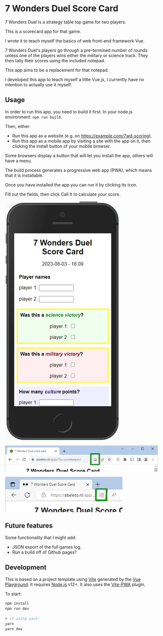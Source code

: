 # 7 Wonders Duel Score Card

7 Wonders Duel is a strategy table top game for two players. 

This is a scorecard app for that game. 

I wrote it to teach myself the basics of web front-end framework Vue.

7 Wonders Duel's players go through a pre-termined number of rounds unless one of the players wins either the military or science track. They then tally their scores using the included notepad.

This app aims to be a replacement for that notepad. 

I developed this app to teach myself a little Vue.js, I currently have no intention to actually use it myself.

## Usage

In order to run this app, you need to build it first. In your node.js environment: `npm run build`.

Then, either: 

* Run this app as a website (e.g. on https://example.com/7wd-scoring).
* Run this app as a mobile app by visiting a site with the app on it, then clicking the install button of your mobile browser.

Some browsers display a button that will let you install the app, others will have a menu. 

The build process generates a progressive web app (PWA), which means that it is installable.

Once you have installed the app you can run it by clicking its icon.

Fill out the fields, then click Call It to calculate your score.

![Example of the app on a mobile phone](screenshot.webp)

![Install button for Google Chrome on desktop](install-button-chrome.webp)

![Install button for Microsoft Edge on desktop](install-button-edge.webp)

## Future features

Some functionality that I might add: 

* JSON export of the full games log.
* Run a build off of Github pages?


## Development

This is based on a project template using [Vite](https://vitejs.dev/) generated by the [Vue Playground](https://play.vuejs.org). It requires [Node.js](https://nodejs.org) v12+. It also uses the [Vite-PWA](https://vite-pwa-org.netlify.app/) plugin.

To start:

```sh
npm install
npm run dev

# if using yarn:
yarn
yarn dev
```
